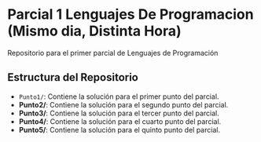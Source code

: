 # Parcial 1 Lenguajes De Programacion (Mismo dia, Distinta Hora)

Repositorio para el primer parcial de Lenguajes de Programación

## Estructura del Repositorio

- `Punto1/`: Contiene la solución para el primer punto del parcial.
- **Punto2/**: Contiene la solución para el segundo punto del parcial.
- **Punto3/**: Contiene la solución para el tercer punto del parcial.
- **Punto4/**: Contiene la solución para el cuarto punto del parcial.
- **Punto5/**: Contiene la solución para el quinto punto del parcial.
